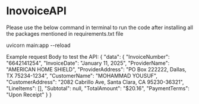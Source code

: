 # InovoiceAPI

Please use the below command in terminal to run the code after installing all the packages mentioned in requirements.txt file

uvicorn main:app --reload

Example request Body to test the API:
{
  "data": {
    "InvoiceNumber": "6642141254",
    "InvoiceDate": "January 11, 2025",
    "ProviderName": "AMERICAN HOME SHIELD",
    "ProviderAddress": "PO Box 222222, Dallas, TX 75234-1234",
    "CustomerName": "MOHAMMAD YOUSUF",
    "CustomerAddress": "2082 Cabrillo Ave, Santa Clara, CA 95230-36321",
    "LineItems": [],
    "Subtotal": null,
    "TotalAmount": "$20.16",
    "PaymentTerms": "Upon Receipt"
  }
}

